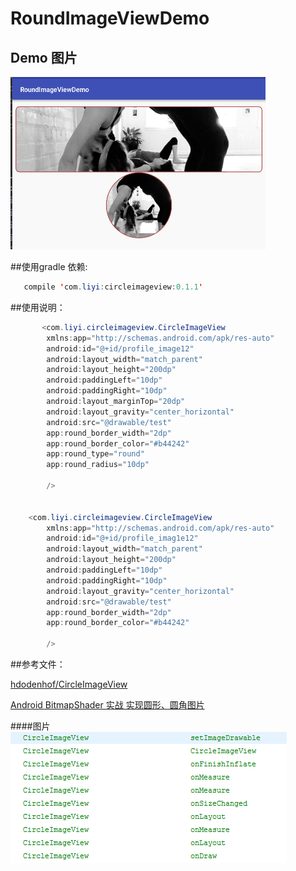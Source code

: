 # RoundImageViewDemo

## Demo 图片
![](https://github.com/my-sunshine/RoundImageViewDemo/raw/master/app/img/img1.png)  

##使用gradle 依赖:
```java
   compile 'com.liyi:circleimageview:0.1.1'
```

##使用说明：
```java
       <com.liyi.circleimageview.CircleImageView
        xmlns:app="http://schemas.android.com/apk/res-auto"
        android:id="@+id/profile_image12"
        android:layout_width="match_parent"
        android:layout_height="200dp"
        android:paddingLeft="10dp"
        android:paddingRight="10dp"
        android:layout_marginTop="20dp"
        android:layout_gravity="center_horizontal"
        android:src="@drawable/test"
        app:round_border_width="2dp"
        app:round_border_color="#b44242"
        app:round_type="round"
        app:round_radius="10dp"

        />


    <com.liyi.circleimageview.CircleImageView
        xmlns:app="http://schemas.android.com/apk/res-auto"
        android:id="@+id/profile_imag1e12"
        android:layout_width="match_parent"
        android:layout_height="200dp"
        android:paddingLeft="10dp"
        android:paddingRight="10dp"
        android:layout_gravity="center_horizontal"
        android:src="@drawable/test"
        app:round_border_width="2dp"
        app:round_border_color="#b44242"

        />
```

##参考文件：

[hdodenhof/CircleImageView](https://github.com/hdodenhof/CircleImageView "hdodenhof/CircleImageView")  

[Android BitmapShader 实战 实现圆形、圆角图片](http://blog.csdn.net/lmj623565791/article/details/41967509/ "Android BitmapShader 实战 实现圆形、圆角图片示")  


####图片
![](https://github.com/my-sunshine/RoundImageViewDemo/raw/master/app/img/img2.png)  